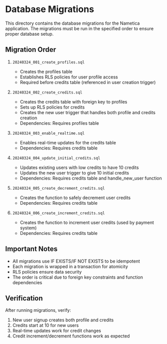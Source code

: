 # Database Migrations

This directory contains the database migrations for the Nametica application. The migrations must be run in the specified order to ensure proper database setup.

## Migration Order

1. `20240324_001_create_profiles.sql`

   - Creates the profiles table
   - Establishes RLS policies for user profile access
   - Required before credits table (referenced in user creation trigger)

2. `20240324_002_create_credits.sql`

   - Creates the credits table with foreign key to profiles
   - Sets up RLS policies for credits
   - Creates the new user trigger that handles both profile and credits creation
   - Dependencies: Requires profiles table

3. `20240324_003_enable_realtime.sql`

   - Enables real-time updates for the credits table
   - Dependencies: Requires credits table

4. `20240324_004_update_initial_credits.sql`

   - Updates existing users with low credits to have 10 credits
   - Updates the new user trigger to give 10 initial credits
   - Dependencies: Requires credits table and handle_new_user function

5. `20240324_005_create_decrement_credits.sql`

   - Creates the function to safely decrement user credits
   - Dependencies: Requires credits table

6. `20240324_006_create_increment_credits.sql`
   - Creates the function to increment user credits (used by payment system)
   - Dependencies: Requires credits table

## Important Notes

- All migrations use IF EXISTS/IF NOT EXISTS to be idempotent
- Each migration is wrapped in a transaction for atomicity
- RLS policies ensure data security
- The order is critical due to foreign key constraints and function dependencies

## Verification

After running migrations, verify:

1. New user signup creates both profile and credits
2. Credits start at 10 for new users
3. Real-time updates work for credit changes
4. Credit increment/decrement functions work as expected
